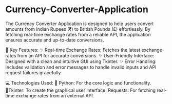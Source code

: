 # Currency-Converter-Application
The Currency Converter Application is designed to help users convert amounts from Indian Rupees (₹) to British Pounds (£) effortlessly. By fetching real-time exchange rates from a reliable API, the application ensures accurate and up-to-date conversions.

🔑 Key Features:
✨ Real-time Exchange Rates: Fetches the latest exchange rates from an API for accurate conversions.
✨ User-Friendly Interface: Designed with a clean and intuitive GUI using Tkinter.
✨ Error Handling: Includes validation and error messages to handle invalid inputs and API request failures gracefully.

💻 Technologies Used:
💠 Python: For the core logic and functionality.
💠Tkinter: To create the graphical user interface.
Requests: For fetching real-time exchange rates from an external API.
